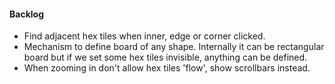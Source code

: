 #### Backlog
- Find adjacent hex tiles when inner, edge or corner clicked.
- Mechanism to define board of any shape. Internally it can be rectangular board but if we set some hex tiles invisible, anything can be defined.
- When zooming in don't allow hex tiles 'flow', show scrollbars instead.